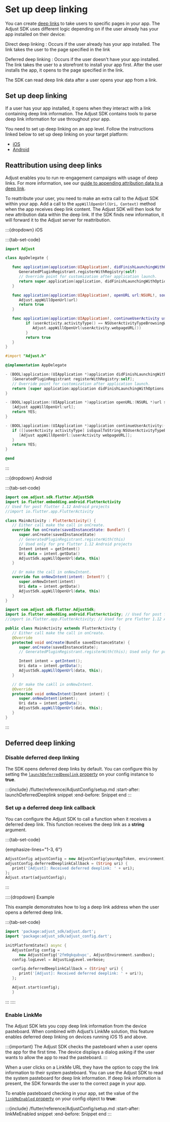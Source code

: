 # Set up deep linking

You can create [deep links](https://help.adjust.com/en/article/deep-links) to take users to specific pages in your app. The Adjust SDK uses different logic depending on if the user already has your app installed on their device:

Direct deep linking
   : Occurs if the user already has your app installed. The link takes the user to the page specified in the link

Deferred deep linking
   : Occurs if the user doesn't have your app installed. The link takes the user to a storefront to install your app first. After the user installs the app, it opens to the page specified in the link.

The SDK can read deep link data after a user opens your app from a link.

## Set up deep linking

If a user has your app installed, it opens when they interact with a link containing deep link information. The Adjust SDK contains tools to parse deep link information for use throughout your app.

You need to set up deep linking on an app level. Follow the instructions linked below to set up deep linking on your target platform:

- [iOS](/ios/configuration/deep-link/index.md)
- [Android](/android/configuration/deep-linking.md)

## Reattribution using deep links

Adjust enables you to run re-engagement campaigns with usage of deep links. For more information, see our [guide to appending attribution data to a deep link](https://help.adjust.com/en/article/manage-reattributions#track-reattributions-via-deeplink-clicks).

To reattribute your user, you need to make an extra call to the Adjust SDK within your app. Add a call to the `appWillOpenUrl(Uri, Context)` method when the app receives deep link content. The Adjust SDK will then look for new attribution data within the deep link. If the SDK finds new information, it will forward it to the Adjust server for reattribution.

:::{dropdown} iOS

:::{tab-set-code}

```swift
import Adjust

class AppDelegate {

   func application(application:UIApplication!, didFinishLaunchingWithOptions launchOptions:NSDictionary!) -> Bool {
      GeneratedPluginRegistrant.registerWithRegistry(self)
      // Override point for customization after application launch.
      return super.application(application, didFinishLaunchingWithOptions:launchOptions)
   }

   func application(application:UIApplication!, openURL url:NSURL!, sourceApplication:String!, annotation:AnyObject!) -> Bool {
      Adjust.appWillOpenUrl(url)
      return true
   }

   func application(application:UIApplication!, continueUserActivity userActivity:NSUserActivity!, restorationHandler:([AnyObject]!)->Void) -> Bool {
         if (userActivity.activityType() == NSUserActivityTypeBrowsingWeb) {
            Adjust.appWillOpenUrl(userActivity.webpageURL())
         }
         return true
   }
}
```

```objective-c
#import "Adjust.h"

@implementation AppDelegate

- (BOOL)application:(UIApplication *)application didFinishLaunchingWithOptions:(NSDictionary *)launchOptions {
   [GeneratedPluginRegistrant registerWithRegistry:self];
   // Override point for customization after application launch.
   return [super application:application didFinishLaunchingWithOptions:launchOptions];
}

- (BOOL)application:(UIApplication *)application openURL:(NSURL *)url sourceApplication:(NSString *)sourceApplication annotation:(id)annotation {
   [Adjust appWillOpenUrl:url];
   return YES;
}

- (BOOL)application:(UIApplication *)application continueUserActivity:(NSUserActivity *)userActivity restorationHandler:(void (^)(NSArray<id<UIUserActivityRestoring>> *restorableObjects))restorationHandler {
   if ([[userActivity activityType] isEqualToString:NSUserActivityTypeBrowsingWeb]) {
      [Adjust appWillOpenUrl:[userActivity webpageURL]];
   }
   return YES;
}

@end
```

:::

:::{dropdown} Android

:::{tab-set-code}

```kotlin
import com.adjust.sdk.flutter.AdjustSdk
import io.flutter.embedding.android.FlutterActivity
// Used for post flutter 1.12 Android projects
//import io.flutter.app.FlutterActivity

class MainActivity : FlutterActivity() {
   // Either call make the call in onCreate.
   override fun onCreate(savedInstanceState: Bundle?) {
      super.onCreate(savedInstanceState)
      // GeneratedPluginRegistrant.registerWith(this)
      // Used only for pre flutter 1.12 Android projects
      Intent intent = getIntent()
      Uri data = intent.getData()
      AdjustSdk.appWillOpenUrl(data, this)
   }

   // Or make the call in onNewIntent.
   override fun onNewIntent(intent: Intent?) {
      super.onNewIntent(intent)
      Uri data = intent.getData()
      AdjustSdk.appWillOpenUrl(data, this)
   }
}
```

```java
import com.adjust.sdk.flutter.AdjustSdk;
import io.flutter.embedding.android.FlutterActivity; // Used for post flutter 1.12 Android projects
//import io.flutter.app.FlutterActivity; // Used for pre flutter 1.12 Android projects

public class MainActivity extends FlutterActivity {
   // Either call make the call in onCreate.
   @Override
   protected void onCreate(Bundle savedInstanceState) {
      super.onCreate(savedInstanceState);
      // GeneratedPluginRegistrant.registerWith(this); Used only for pre flutter 1.12 Android projects

      Intent intent = getIntent();
      Uri data = intent.getData();
      AdjustSdk.appWillOpenUrl(data, this);
   }

   // Or make the cakll in onNewIntent.
   @Override
   protected void onNewIntent(Intent intent) {
      super.onNewIntent(intent);
      Uri data = intent.getData();
      AdjustSdk.appWillOpenUrl(data, this);
   }
}
```

:::

## Deferred deep linking

### Disable deferred deep linking

The SDK opens deferred deep links by default. You can configure this by setting the [`launchDeferredDeeplink` property](#flutter-launchdeferreddeeplink-invocation) on your config instance to **true**.

:::{include} /flutter/reference/AdjustConfig/setup.md
:start-after: launchDeferredDeeplink snippet
:end-before: Snippet end
:::

### Set up a deferred deep link callback

You can configure the Adjust SDK to call a function when it receives a deferred deep link. This function receives the deep link as a **string** argument.

:::{tab-set-code}

{emphasize-lines="1-3, 6"}

```dart
AdjustConfig adjustConfig = new AdjustConfig(yourAppToken, environment);
adjustConfig.deferredDeeplinkCallback = (String uri) {
   print('[Adjust]: Received deferred deeplink: ' + uri);
};
Adjust.start(adjustConfig);
```

:::

::::{dropdown} Example

This example demonstrates how to log a deep link address when the user opens a deferred deep link.

:::{tab-set-code}

```dart
import 'package:adjust_sdk/adjust.dart';
import 'package:adjust_sdk/adjust_config.dart';

initPlatformState() async {
   AdjustConfig config =
      new AdjustConfig('2fm9gkqubvpc', AdjustEnvironment.sandbox);
   config.logLevel = AdjustLogLevel.verbose;

   config.deferredDeeplinkCallback = (String? uri) {
      print('[Adjust]: Received deferred deeplink: ' + uri!);
   };

   Adjust.start(config);
   }
```

:::
::::

### Enable LinkMe

The Adjust SDK lets you copy deep link information from the device pasteboard. When combined with Adjust’s LinkMe solution, this feature enables deferred deep linking on devices running iOS 15 and above.

:::{important}
The Adjust SDK checks the pasteboard when a user opens the app for the first time. The device displays a dialog asking if the user wants to allow the app to read the pasteboard.
:::

When a user clicks on a LinkMe URL they have the option to copy the link information to their system pasteboard. You can use the Adjust SDK to read the system pasteboard for deep link information. If deep link information is present, the SDK forwards the user to the correct page in your app.

To enable pasteboard checking in your app, set the value of the [`linkMeEnabled` property](#flutter-linkmeenabled-invocation) on your config object to **true**:

:::{include} /flutter/reference/AdjustConfig/setup.md
:start-after: linkMeEnabled snippet
:end-before: Snippet end
:::
